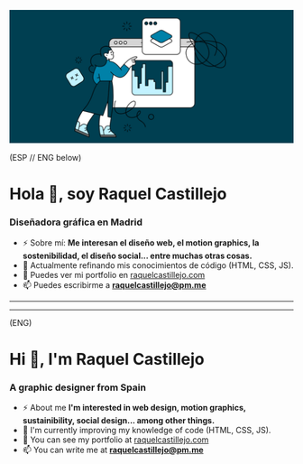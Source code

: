 <!-- Readme creado con la plantilla de https://rahuldkjain.github.io/gh-profile-readme-generator/ -->
<!-- Banner creado con el repositorio de https://designstripe.com/ -->

![Banner decorativo](https://github.com/raquel-castillejo/raquel-castillejo/blob/main/github-profile-banner.jpg)


(ESP // ENG below)

# Hola 👋, soy Raquel Castillejo

### Diseñadora gráfica en Madrid

- ⚡ Sobre mí: **Me interesan el diseño web, el motion graphics, la sostenibilidad, el diseño social... entre muchas otras cosas.**
- 🌱 Actualmente refinando mis conocimientos de código (HTML, CSS, JS).
- 🔭 Puedes ver mi portfolio en [raquelcastillejo.com](raquelcastillejo.com)
- 📫 Puedes escribirme a **raquelcastillejo@pm.me**

---

---

<!-- This readme was created with https://rahuldkjain.github.io/gh-profile-readme-generator/ -->
<!-- The banner was created with https://designstripe.com/ -->

(ENG)

# Hi 👋, I'm Raquel Castillejo

### A graphic designer from Spain

- ⚡ About me **I'm interested in web design, motion graphics, sustainibility, social design... among other things.**
- 🌱 I'm currently improving my knowledge of code (HTML, CSS, JS).
- 🔭 You can see my portfolio at [raquelcastillejo.com](raquelcastillejo.com)
- 📫 You can write me at **raquelcastillejo@pm.me**
